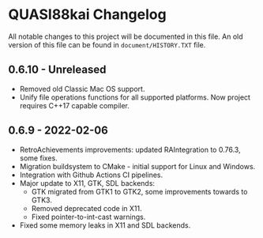 # QUASI88kai Changelog

All notable changes to this project will be documented in this file. An old version of
this file can be found in `document/HISTORY.TXT` file.

## 0.6.10 - Unreleased
* Removed old Classic Mac OS support.
* Unify file operations functions for all supported platforms. Now project requires C++17 capable compiler.

## 0.6.9 - 2022-02-06

* RetroAchievements improvements: updated RAIntegration to 0.76.3, some fixes.
* Migration buildsystem to CMake - initial support for Linux and Windows.
* Integration with Github Actions CI pipelines.
* Major update to X11, GTK, SDL backends:
  * GTK migrated from GTK1 to GTK2, some improvements towards to GTK3.
  * Removed deprecated code in X11.
  * Fixed pointer-to-int-cast warnings.
* Fixed some memory leaks in X11 and SDL backends.
